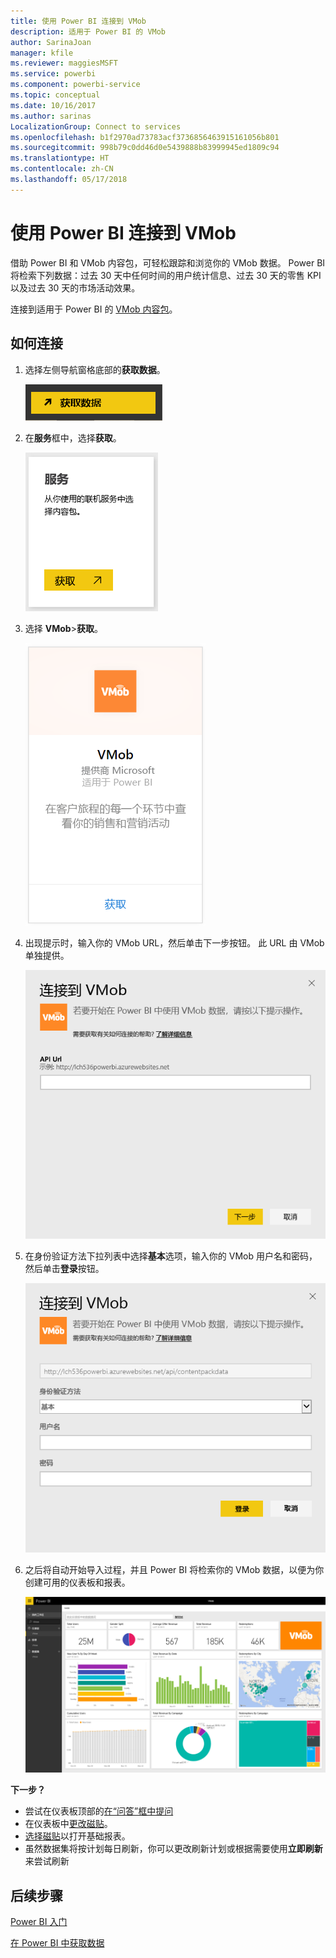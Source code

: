 ```yaml
---
title: 使用 Power BI 连接到 VMob
description: 适用于 Power BI 的 VMob
author: SarinaJoan
manager: kfile
ms.reviewer: maggiesMSFT
ms.service: powerbi
ms.component: powerbi-service
ms.topic: conceptual
ms.date: 10/16/2017
ms.author: sarinas
LocalizationGroup: Connect to services
ms.openlocfilehash: b1f2970ad73783acf3736856463915161056b801
ms.sourcegitcommit: 998b79c0dd46d0e5439888b83999945ed1809c94
ms.translationtype: HT
ms.contentlocale: zh-CN
ms.lasthandoff: 05/17/2018
---
```

# <a name="connect-to-vmob-with-power-bi"></a>使用 Power BI 连接到 VMob
借助 Power BI 和 VMob 内容包，可轻松跟踪和浏览你的 VMob 数据。 Power BI 将检索下列数据：过去 30 天中任何时间的用户统计信息、过去 30 天的零售 KPI 以及过去 30 天的市场活动效果。

连接到适用于 Power BI 的 [VMob 内容包](https://app.powerbi.com/getdata/services/vmob)。

## <a name="how-to-connect"></a>如何连接
1. 选择左侧导航窗格底部的**获取数据**。
   
    ![](media/service-connect-to-vmob/getdata.png)
2. 在**服务**框中，选择**获取**。
   
   ![](media/service-connect-to-vmob/services.png)
3. 选择 **VMob**\>**获取**。
   
   ![](media/service-connect-to-vmob/vmob.png)
4. 出现提示时，输入你的 VMob URL，然后单击下一步按钮。 此 URL 由 VMob 单独提供。
   
    ![](media/service-connect-to-vmob/params.png)
5. 在身份验证方法下拉列表中选择**基本**选项，输入你的 VMob 用户名和密码，然后单击**登录**按钮。
   
    ![](media/service-connect-to-vmob/creds.png)
6. 之后将自动开始导入过程，并且 Power BI 将检索你的 VMob 数据，以便为你创建可用的仪表板和报表。
   
   ![](media/service-connect-to-vmob/dashboard2.png)

**下一步？**

* 尝试在仪表板顶部的[在“问答”框中提问](power-bi-q-and-a.md)
* 在仪表板中[更改磁贴](service-dashboard-edit-tile.md)。
* [选择磁贴](service-dashboard-tiles.md)以打开基础报表。
* 虽然数据集将按计划每日刷新，你可以更改刷新计划或根据需要使用**立即刷新**来尝试刷新

## <a name="next-steps"></a>后续步骤
[Power BI 入门](service-get-started.md)

[在 Power BI 中获取数据](service-get-data.md)

